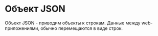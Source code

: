 # Объект JSON
Объект JSON - приводим объекты к строкам. Данные между web-приложениями, обычно перемещаются в виде строк.
